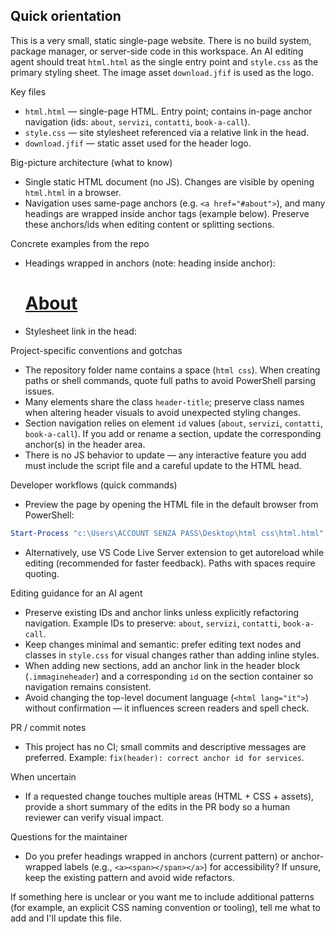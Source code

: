 ## Quick orientation

This is a very small, static single-page website. There is no build system, package manager, or server-side code in this workspace. An AI editing agent should treat `html.html` as the single entry point and `style.css` as the primary styling sheet. The image asset `download.jfif` is used as the logo.

Key files
- `html.html` — single-page HTML. Entry point; contains in-page anchor navigation (ids: `about`, `servizi`, `contatti`, `book-a-call`).
- `style.css` — site stylesheet referenced via a relative link in the head.
- `download.jfif` — static asset used for the header logo.

Big-picture architecture (what to know)
- Single static HTML document (no JS). Changes are visible by opening `html.html` in a browser.
- Navigation uses same-page anchors (e.g. `<a href="#about">`), and many headings are wrapped inside anchor tags (example below). Preserve these anchors/ids when editing content or splitting sections.

Concrete examples from the repo
- Headings wrapped in anchors (note: heading inside anchor):

  <a href="#about"><h1 class="header-title">About</h1></a>

- Stylesheet link in the head:

  <link rel="stylesheet" href="style.css">

Project-specific conventions and gotchas
- The repository folder name contains a space (`html css`). When creating paths or shell commands, quote full paths to avoid PowerShell parsing issues.
- Many elements share the class `header-title`; preserve class names when altering header visuals to avoid unexpected styling changes.
- Section navigation relies on element `id` values (`about`, `servizi`, `contatti`, `book-a-call`). If you add or rename a section, update the corresponding anchor(s) in the header area.
- There is no JS behavior to update — any interactive feature you add must include the script file and a careful update to the HTML head.

Developer workflows (quick commands)
- Preview the page by opening the HTML file in the default browser from PowerShell:

```powershell
Start-Process "c:\Users\ACCOUNT SENZA PASS\Desktop\html css\html.html"
```

- Alternatively, use VS Code Live Server extension to get autoreload while editing (recommended for faster feedback). Paths with spaces require quoting.

Editing guidance for an AI agent
- Preserve existing IDs and anchor links unless explicitly refactoring navigation. Example IDs to preserve: `about`, `servizi`, `contatti`, `book-a-call`.
- Keep changes minimal and semantic: prefer editing text nodes and classes in `style.css` for visual changes rather than adding inline styles.
- When adding new sections, add an anchor link in the header block (`.immagineheader`) and a corresponding `id` on the section container so navigation remains consistent.
- Avoid changing the top-level document language (`<html lang="it">`) without confirmation — it influences screen readers and spell check.

PR / commit notes
- This project has no CI; small commits and descriptive messages are preferred. Example: `fix(header): correct anchor id for services`.

When uncertain
- If a requested change touches multiple areas (HTML + CSS + assets), provide a short summary of the edits in the PR body so a human reviewer can verify visual impact.

Questions for the maintainer
- Do you prefer headings wrapped in anchors (current pattern) or anchor-wrapped labels (e.g., `<a><span></span></a>`) for accessibility? If unsure, keep the existing pattern and avoid wide refactors.

If something here is unclear or you want me to include additional patterns (for example, an explicit CSS naming convention or tooling), tell me what to add and I'll update this file.
